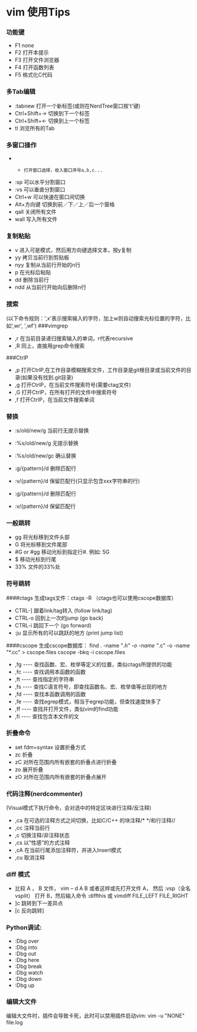 # vim 使用Tips

### 功能键
- F1 none
- F2 打开本提示
- F3 打开文件浏览器
- F4 打开函数列表
- F5 格式化C代码

### 多Tab编辑
- :tabnew <file>	打开一个新标签(或则在NerdTree窗口按't'键)
- Ctrl+Shift+→		切换到下一个标签
- Ctrl+Shift+←		切换到上一个标签
- tl			浏览所有的Tab

### 多窗口操作
- -		打开窗口选择，收入窗口序号a,b,c...
- :sp <file>	可以水平分割窗口
- :vs <file>	可以垂直分割窗口
- Ctrl+w	可以快速在窗口间切换
- Alt+方向键	切换到前／下／上／后一个窗格
- qall		关闭所有文件
- wall		写入所有文件

### 复制粘贴
- v	进入可是模式，然后用方向键选择文本，按y复制
- yy	拷贝当前行到剪贴板
- nyy	复制从当前行开始的n行
- p	在光标后粘贴
- dd	删除当前行
- ndd	从当前行开始向后删除n行

### 搜索
(以下命令规则：',x'表示搜索输入的字符，加上w则自动搜索光标位置的字符，比如',wr', ',wf')
###vimgrep
- ,r	在当前目录递归搜索输入的单词，r代表recursive
- ,R	同上，直接用grep命令搜索

###CtrlP
- ,p	打开CtrlP,在工作目录模糊搜索文件，工作目录是git根目录或当前文件的目录(如果没有找到.git目录)
- ,g	打开CtrlP，在当前文件搜索符号(需要ctag文件)
- ,G	打开CtrlP，在所有打开的文件中搜索符号
- ,f	打开CtrlP，在当前文件搜索单词

### 替换
- :s/old/new/g		当前行无提示替换
- :%s/old/new/g		无提示替换
- :%s/old/new/gc	确认替换
- :g/{pattern}/d	删除匹配行
- :v/{pattern}/d	保留匹配行(只显示包含xxx字符串的行)

- :g/{pattern}/d	删除匹配行
- :v/{pattern}/d	保留匹配行

### 一般跳转
- gg		将光标移到文件头部
- G		将光标移到文件尾部
- #G or #gg	移动光标到指定行#. 例如: 5G
- $		移动光标到行尾
- 33%		文件的33%处

### 符号跳转
####ctags
生成tags文件：ctags -R （ctags也可以使用cscope数据库）
- CTRL-]	跟着link/tag转入 (follow link/tag)
- CTRL-o	回到上一次的jump (go back)
- CTRL-i	跳回下一个 (go forward)
- :ju		显示所有的可以跳跃的地方 (print jump list)

####cscope
生成cscope数据库：
find . -name "*.h" -o -name "*.c" -o -name "*.cc" > cscope.files
cscope -bkq -i cscope.files
- ,fg ---- 查找函数、宏、枚举等定义的位置，类似ctags所提供的功能
- ,fc ---- 查找调用本函数的函数
- ,ft ---- 查找指定的字符串
- ,fs ---- 查找C语言符号，即查找函数名、宏、枚举值等出现的地方
- ,fd ---- 查找本函数调用的函数
- ,fe ---- 查找egrep模式，相当于egrep功能，但查找速度快多了
- ,ff ---- 查找并打开文件，类似vim的find功能
- ,fi ---- 查找包含本文件的文

### 折叠命令
- set fdm=syntax	设置折叠方式
- zc			折叠
- zC			对所在范围内所有嵌套的折叠点进行折叠
- zo			展开折叠
- zO			对所在范围内所有嵌套的折叠点展开

### 代码注释(nerdcommenter)
(Visual模式下执行命令，会对选中的特定区块进行注释/反注释)
- ,ca		在可选的注释方式之间切换，比如C/C++ 的块注释/* */和行注释//
- ,cc		注释当前行
- ,c		切换注释/非注释状态
- ,cs		以”性感”的方式注释
- ,cA		在当前行尾添加注释符，并进入Insert模式
- ,cu		取消注释

### diff 模式
- 比较 A ， B 文件， vim – d A B 或者这样或先打开文件 A，
  然后 :vsp（全名vsplit） 打开 B，然后输入命令 :diffthis
  或 vimdiff   FILE_LEFT FILE_RIGHT
- ]c 跳转到下一差异点
- [c 反向跳转]

### Python调试:
- :Dbg over
- :Dbg into
- :Dbg out
- :Dbg here
- :Dbg break
- :Dbg watch
- :Dbg down
- :Dbg up

### 编辑大文件
编辑大文件时，插件会导致卡死，此时可以禁用插件启动vim: vim -u "NONE" file.log
